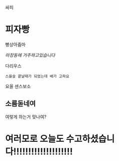 싸피

# 피자빵

빵상아줌마

*마장동에 거주하고있습니다*

다리우스

`스을슬 끝날때가 되었는데 배가 고파요`

요올 센스보소

## 소름돋네여

여렇게 하는거 맞나여?

# 여러모로 오늘도 수고하셨습니다!!!!!!!!!!!!!!!!!!!!

